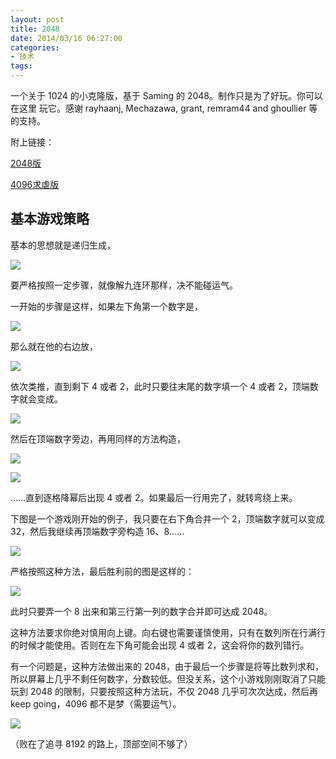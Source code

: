 ```yaml
---
layout: post
title: 2048
date: 2014/03/16 06:27:00
categories:
- 技术
tags:
---
```


一个关于 1024 的小克隆版，基于 Saming 的 2048。制作只是为了好玩。你可以在这里 玩它。感谢 rayhaanj, Mechazawa, grant, remram44 and ghoullier 等的支持。

附上链接：

[2048版](https://blog.naaln.com/demo/2048/)

[4096求虐版](https://blog.naaln.com/demo/4096/)

## 基本游戏策略

基本的思想就是递归生成，

![](http://pics.naaln.com/blog/2019-05-14-123325.jpg-basicBlog)

要严格按照一定步骤，就像解九连环那样，决不能碰运气。

一开始的步骤是这样，如果左下角第一个数字是，

![](http://pics.naaln.com/blog/2019-05-14-123325.jpg-basicBlog)

那么就在他的右边放，

![](http://pics.naaln.com/blog/2019-05-14-123326.jpg-basicBlog)

依次类推，直到剩下 4 或者 2，此时只要往末尾的数字填一个 4 或者 2，顶端数字就会变成。

![](http://pics.naaln.com/blog/2019-05-14-123327.jpg-basicBlog)

然后在顶端数字旁边，再用同样的方法构造，

![](http://pics.naaln.com/blog/2019-05-14-123325.jpg-basicBlog)

![](http://pics.naaln.com/blog/2019-05-14-123326.jpg-basicBlog)

……直到逐格降幂后出现 4 或者 2。如果最后一行用完了，就转弯绕上来。

下图是一个游戏刚开始的例子，我只要在右下角合并一个 2，顶端数字就可以变成 32，然后我继续再顶端数字旁构造 16、8……

![](http://pics.naaln.com/blog/2019-05-14-123331.jpg-basicBlog)

严格按照这种方法，最后胜利前的图是这样的：

![](http://pics.naaln.com/blog/2019-05-14-123332.jpg-basicBlog)

此时只要弄一个 8 出来和第三行第一列的数字合并即可达成 2048。

这种方法要求你绝对慎用向上键。向右键也需要谨慎使用，只有在数列所在行满行的时候才能使用。否则在左下角可能会出现 4 或者 2，这会将你的数列错行。

有一个问题是，这种方法做出来的 2048，由于最后一个步骤是将等比数列求和，所以屏幕上几乎不剩任何数字，分数较低。但没关系，这个小游戏刚刚取消了只能玩到 2048 的限制，只要按照这种方法玩，不仅 2048 几乎可次次达成，然后再 keep going，4096 都不是梦（需要运气）。

![](http://pics.naaln.com/blog/2019-05-14-123333.jpg-basicBlog)

（败在了追寻 8192 的路上，顶部空间不够了）
